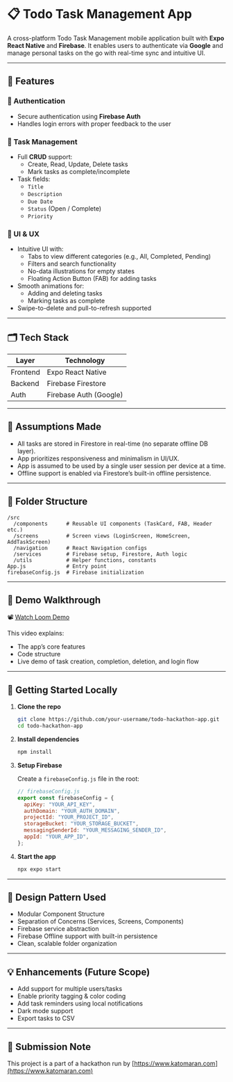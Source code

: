# 📋 Todo Task Management App

A cross-platform Todo Task Management mobile application built with **Expo React Native** and **Firebase**. It enables users to authenticate via **Google** and manage personal tasks on the go with real-time sync and intuitive UI.

---

## 🚀 Features

### 🔐 Authentication

- Secure authentication using **Firebase Auth**
- Handles login errors with proper feedback to the user

### 📝 Task Management

- Full **CRUD** support:
  - Create, Read, Update, Delete tasks
  - Mark tasks as complete/incomplete
- Task fields:
  - `Title`
  - `Description`
  - `Due Date`
  - `Status` (Open / Complete)
  - `Priority`

### 🎨 UI & UX

- Intuitive UI with:
  - Tabs to view different categories (e.g., All, Completed, Pending)
  - Filters and search functionality
  - No-data illustrations for empty states
  - Floating Action Button (FAB) for adding tasks
- Smooth animations for:
  - Adding and deleting tasks
  - Marking tasks as complete
- Swipe-to-delete and pull-to-refresh supported

---

## 🗂 Tech Stack

| Layer    | Technology             |
| -------- | ---------------------- |
| Frontend | Expo React Native      |
| Backend  | Firebase Firestore     |
| Auth     | Firebase Auth (Google) |

---

## 🧠 Assumptions Made

- All tasks are stored in Firestore in real-time (no separate offline DB layer).
- App prioritizes responsiveness and minimalism in UI/UX.
- App is assumed to be used by a single user session per device at a time.
- Offline support is enabled via Firestore’s built-in offline persistence.

---

## 📁 Folder Structure

```
/src
  /components      # Reusable UI components (TaskCard, FAB, Header etc.)
  /screens         # Screen views (LoginScreen, HomeScreen, AddTaskScreen)
  /navigation      # React Navigation configs
  /services        # Firebase setup, Firestore, Auth logic
  /utils           # Helper functions, constants
App.js             # Entry point
firebaseConfig.js  # Firebase initialization
```

---

## 🎥 Demo Walkthrough

📽 [Watch Loom Demo](https://loom.com/your-demo-link-here)

This video explains:

- The app’s core features
- Code structure
- Live demo of task creation, completion, deletion, and login flow

---

## 🧪 Getting Started Locally

1. **Clone the repo**

   ```bash
   git clone https://github.com/your-username/todo-hackathon-app.git
   cd todo-hackathon-app
   ```

2. **Install dependencies**

   ```bash
   npm install
   ```

3. **Setup Firebase**

   Create a `firebaseConfig.js` file in the root:

   ```js
   // firebaseConfig.js
   export const firebaseConfig = {
     apiKey: "YOUR_API_KEY",
     authDomain: "YOUR_AUTH_DOMAIN",
     projectId: "YOUR_PROJECT_ID",
     storageBucket: "YOUR_STORAGE_BUCKET",
     messagingSenderId: "YOUR_MESSAGING_SENDER_ID",
     appId: "YOUR_APP_ID",
   };
   ```

4. **Start the app**

   ```bash
   npx expo start
   ```

---

## 🧱 Design Pattern Used

- Modular Component Structure
- Separation of Concerns (Services, Screens, Components)
- Firebase service abstraction
- Firebase Offline support with built-in persistence
- Clean, scalable folder organization

---

## 💡 Enhancements (Future Scope)

- Add support for multiple users/tasks
- Enable priority tagging & color coding
- Add task reminders using local notifications
- Dark mode support
- Export tasks to CSV

---

## 🏁 Submission Note

This project is a part of a hackathon run by [https://www.katomaran.com](https://www.katomaran.com)